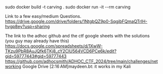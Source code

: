 sudo docker build -t carving .
sudo docker run -it --rm carving 

Link to a few easy/medium Questions. 
https://drive.google.com/drive/folders/1NtgbQZ9p0-SqgibFQmaQTrIH-hvgp8ey?usp=sharing 

The link to the adhoc github and the ctf google sheets with the solutions (you guy may already have this)
https://docs.google.com/spreadsheets/d/1XwW-TKzu9PbR8AuJQfk6TKj8_cY2ClU564VCD6PCe6k/edit?gid=59777443#gid=59777443
https://github.com/adhocsmith/ADHOC_CTF_2024/tree/main/challenges/networking 
Google Drive
[2:16 AM]maydeen.bt: it works in my Kali 
